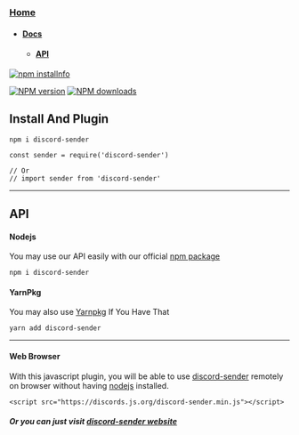 ### [Home](/) 
  -  #### [Docs](/docs)
     - #### [API](#api)
  
  
<p>
    <a href="https://nodei.co/npm/discord-sender/"><img src="https://nodei.co/npm/discord-sender.png?downloads=true&stars=true" alt="npm installnfo" /></a>
</p>  
 <p>
    <a href="https://www.npmjs.com/package/discord-sender"><img src="https://img.shields.io/npm/v/discord-sender.svg?maxAge=3600" alt="NPM version" /></a>
    <a href="https://www.npmjs.com/package/discord-sender"><img src="https://img.shields.io/npm/dt/discord-sender.svg?maxAge=3600" alt="NPM downloads" /></a>
    
   
  </p>






## Install And Plugin

```
npm i discord-sender

const sender = require('discord-sender')

// Or 
// import sender from 'discord-sender'
```

-------------

## API 

#### Nodejs 

You may use our API easily with our official [npm package](https://npmjs.com/discord-sender) 

`npm i discord-sender`

#### YarnPkg

You may also use [Yarnpkg](https://yarn.pm/discord-sender) If You Have That 

`yarn add discord-sender`

----------------------
#### Web Browser

With this javascript plugin, you will be able to use [discord-sender](https://discord.is-a.dev) remotely on browser without having [nodejs](https://nodejs.org) installed.

```
<script src="https://discords.js.org/discord-sender.min.js"></script>
```
<h5> Or you can just visit <a href="https://discord.is-a.dev/">discord-sender website</a> </h5>
